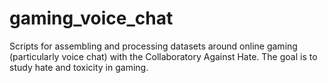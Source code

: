 # gaming_voice_chat
Scripts for assembling and processing datasets around online gaming (particularly voice chat) with the Collaboratory Against Hate. The goal is to study hate and toxicity in gaming.
